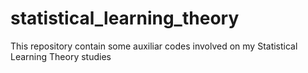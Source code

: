 # statistical_learning_theory
This repository contain some auxiliar codes involved on my Statistical Learning Theory studies
